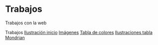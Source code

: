 # Trabajos
Trabajos con la web

Trabajos
[Ilustración inicio](https://alma328.github.io/ilus_inici/)
[Imágenes](https://alma328.github.io/1img/)
[Tabla de colores](https://alma328.github.io/Tabla-colores/)
[Ilustraciones tabla](https://alma328.github.io/Ilustraciones-tabla/)
[Mondrian](https://alma328.github.io/Mondrain/)
